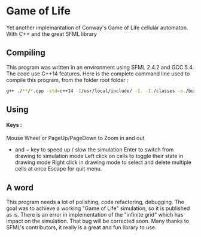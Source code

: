 # Game of Life
Yet another implemantation of Conway's Game of Life cellular automaton. With C++ and the great SFML library

## Compiling
This program was written in an environment using SFML 2.4.2 and GCC 5.4. The code use C++14 features.
Here is the complete command line used to compile this program, from the folder root folder :

```bash
g++ ./**/*.cpp -std=c++14 -I/usr/local/include/ -I. -I./classes -o./build/automaton -L/usr/local/lib -lsfml-graphics-d -lsfml-window-d -lsfml-system-d
```

## Using
#### Keys : 
Mouse Wheel or PageUp/PageDown to Zoom in and out
+ and − key to speed up / slow the simulation
Enter to switch from drawing to simulation mode
Left click on cells to toggle their state in drawing mode
Right click in drawing mode to select and delete multiple cells at once
Escape for quit menu.


## A word
This program needs a lot of polishing, code refactoring, debugging. The goal was to achieve a working "Game of Life" simulation, so it is published as is.
There is an error in implementation of the "infinite grid" which has impact on the simulation. That bug will be corrected soon.
Many thanks to SFML's contributors, it really is a great and fun library to use.

